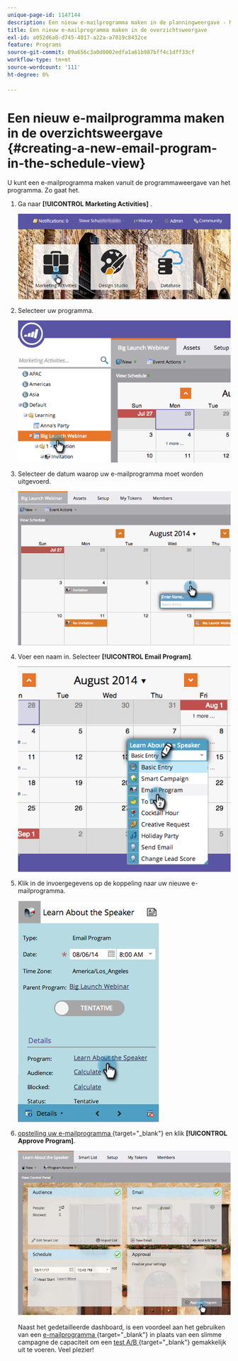```yaml
---
unique-page-id: 1147144
description: Een nieuw e-mailprogramma maken in de planningweergave - Marketo Docs - Productdocumentatie
title: Een nieuw e-mailprogramma maken in de overzichtsweergave
exl-id: a052d6a8-d745-4017-a22a-a7019c8432ce
feature: Programs
source-git-commit: 09a656c3a0d0002edfa1a61b987bff4c1dff33cf
workflow-type: tm+mt
source-wordcount: '111'
ht-degree: 0%

---
```


# Een nieuw e-mailprogramma maken in de overzichtsweergave {#creating-a-new-email-program-in-the-schedule-view}

U kunt een e-mailprogramma maken vanuit de programmaweergave van het programma. Zo gaat het.

1. Ga naar **[!UICONTROL Marketing Activities]** .

   ![](assets/login-marketing-activities-2.png)

1. Selecteer uw programma.

   ![](assets/image2014-9-23-15-3a34-3a11.png)

1. Selecteer de datum waarop uw e-mailprogramma moet worden uitgevoerd.

   ![](assets/image2014-9-23-15-3a35-3a16.png)

1. Voer een naam in. Selecteer **[!UICONTROL Email Program]**.

   ![](assets/image2014-9-23-15-3a35-3a32.png)

1. Klik in de invoergegevens op de koppeling naar uw nieuwe e-mailprogramma.

   ![](assets/image2014-9-23-15-3a35-3a42.png)

1. [ opstelling uw e-mailprogramma ](/help/marketo/product-docs/email-marketing/email-programs/creating-an-email-program/create-an-email-program.md){target="_blank"} en klik **[!UICONTROL Approve Program]**.

   ![](assets/learnaboutthespeaker.png)

   Naast het gedetailleerde dashboard, is een voordeel aan het gebruiken van een [ e-mailprogramma ](/help/marketo/product-docs/email-marketing/email-programs/creating-an-email-program/understanding-email-programs.md){target="_blank"} in plaats van een slimme campagne de capaciteit om een [ test A/B ](/help/marketo/product-docs/email-marketing/email-programs/email-program-actions/email-test-a-b-test/add-an-a-b-test.md){target="_blank"} gemakkelijk uit te voeren. Veel plezier!
